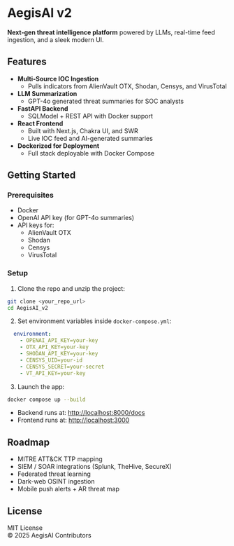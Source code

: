 # AegisAI v2

**Next-gen threat intelligence platform** powered by LLMs, real-time feed ingestion, and a sleek modern UI.

## Features

- **Multi-Source IOC Ingestion**
  - Pulls indicators from AlienVault OTX, Shodan, Censys, and VirusTotal
- **LLM Summarization**
  - GPT-4o generated threat summaries for SOC analysts
- **FastAPI Backend**
  - SQLModel + REST API with Docker support
- **React Frontend**
  - Built with Next.js, Chakra UI, and SWR
  - Live IOC feed and AI-generated summaries
- **Dockerized for Deployment**
  - Full stack deployable with Docker Compose

## Getting Started

### Prerequisites

- Docker
- OpenAI API key (for GPT-4o summaries)
- API keys for:
  - AlienVault OTX
  - Shodan
  - Censys
  - VirusTotal

### Setup

1. Clone the repo and unzip the project:

```bash
git clone <your_repo_url>
cd AegisAI_v2
```

2. Set environment variables inside `docker-compose.yml`:

```yaml
  environment:
    - OPENAI_API_KEY=your-key
    - OTX_API_KEY=your-key
    - SHODAN_API_KEY=your-key
    - CENSYS_UID=your-id
    - CENSYS_SECRET=your-secret
    - VT_API_KEY=your-key
```

3. Launch the app:

```bash
docker compose up --build
```

- Backend runs at: [http://localhost:8000/docs](http://localhost:8000/docs)  
- Frontend runs at: [http://localhost:3000](http://localhost:3000)

## Roadmap

- MITRE ATT&CK TTP mapping
- SIEM / SOAR integrations (Splunk, TheHive, SecureX)
- Federated threat learning
- Dark-web OSINT ingestion
- Mobile push alerts + AR threat map

## License

MIT License  
© 2025 AegisAI Contributors
